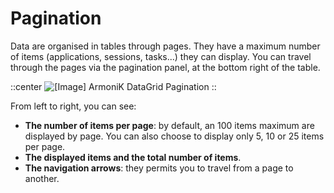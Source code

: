 # Pagination

Data are organised in tables through pages. They have a maximum number of items (applications, sessions, tasks...) they can display.
You can travel through the pages via the pagination panel, at the bottom right of the table. 

::center
![\[Image\] ArmoniK DataGrid Pagination](/armonik-datagrid-pagination.png)
::

From left to right, you can see:
- **The number of items per page**: by default, an 100 items maximum are displayed by page. You can also choose to display only 5, 10 or 25 items per page.
- **The displayed items and the total number of items**.
- **The navigation arrows**: they permits you to travel from a page to another.